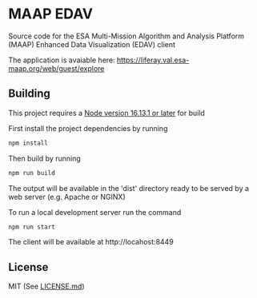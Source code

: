 # MAAP EDAV
Source code for the ESA Multi-Mission Algorithm and Analysis Platform (MAAP) Enhanced Data Visualization (EDAV) client

The application is avaiable here: https://liferay.val.esa-maap.org/web/guest/explore

## Building
This project requires a [Node version 16.13.1 or later](https://nodejs.org/en/download/) for build

First install the project dependencies by running

```bash
npm install
```

Then build by running

```bash
npm run build
```

The output will be available in the 'dist' directory ready to be served by a web server (e.g. Apache or NGINX)

To run a local development server run the command

```bash
npm run start
```

The client will be available at http://locahost:8449


## License
MIT (See [LICENSE.md](LICENSE.md))


